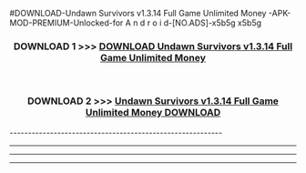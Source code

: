 #DOWNLOAD-Undawn Survivors v1.3.14 Full Game Unlimited Money -APK-MOD-PREMIUM-Unlocked-for A n d r o i d-[NO.ADS]-x5b5g x5b5g 



<div align="center">

<h3>DOWNLOAD 1 >>> <a href="https://t.co/FKmqrqFo6t??judul=Undawn Survivors v1.3.14 Full Game Unlimited Money ">DOWNLOAD Undawn Survivors v1.3.14 Full Game Unlimited Money </a></h3><br>

<h3>DOWNLOAD 2 >>> <a href="https://t.co/FKmqrqFo6t??judul=Undawn Survivors v1.3.14 Full Game Unlimited Money ">Undawn Survivors v1.3.14 Full Game Unlimited Money  DOWNLOAD </a></h3>

</div>
----------------------------------------------------------

----------------------------------------------------------

----------------------------------------------------------

----------------------------------------------------------



